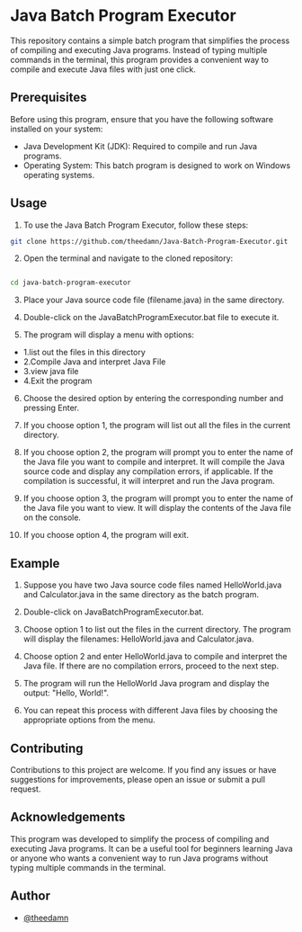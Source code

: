 
# Java Batch Program Executor

This repository contains a simple batch program that simplifies the process of compiling and executing Java programs. Instead of typing multiple commands in the terminal, this program provides a convenient way to compile and execute Java files with just one click.

## Prerequisites

Before using this program, ensure that you have the following software installed on your system:

- Java Development Kit (JDK): Required to compile and run Java programs.
- Operating System: This batch program is designed to work on Windows operating systems.
## Usage

1. To use the Java Batch Program Executor, follow these steps:

```bash 
git clone https://github.com/theedamn/Java-Batch-Program-Executor.git

```

2. Open the terminal and navigate to the cloned repository:

```bash

cd java-batch-program-executor

```
3. Place your Java source code file (filename.java) in the same directory.


4. Double-click on the JavaBatchProgramExecutor.bat file to execute it.

5. The program will display a menu with options:
- 1.list out the files in this directory
- 2.Compile Java and interpret Java File
- 3.view java file
- 4.Exit the program

6. Choose the desired option by entering the corresponding number and pressing Enter.

7. If you choose option 1, the program will list out all the files in the current directory.

8. If you choose option 2, the program will prompt you to enter the name of the Java file you want to compile and interpret. It will compile the Java source code and display any compilation errors, if applicable. If the compilation is successful, it will interpret and run the Java program.

9. If you choose option 3, the program will prompt you to enter the name of the Java file you want to view. It will display the contents of the Java file on the console.

10. If you choose option 4, the program will exit.

## Example

1. Suppose you have two Java source code files named HelloWorld.java and Calculator.java in the same directory as the batch program.

2. Double-click on JavaBatchProgramExecutor.bat.

3. Choose option 1 to list out the files in the current directory. The program will display the filenames: HelloWorld.java and Calculator.java.

4. Choose option 2 and enter HelloWorld.java to compile and interpret the Java file. If there are no compilation errors, proceed to the next step.

5. The program will run the HelloWorld Java program and display the output: "Hello, World!".

6. You can repeat this process with different Java files by choosing the appropriate options from the menu.
## Contributing

Contributions to this project are welcome. If you find any issues or have suggestions for improvements, please open an issue or submit a pull request.

## Acknowledgements

 This program was developed to simplify the process of compiling and executing Java programs. It can be a useful tool for beginners learning Java or anyone who wants a convenient way to run Java programs without typing multiple commands in the terminal.
## Author

- [@theedamn](https://github.com/theedamn)

